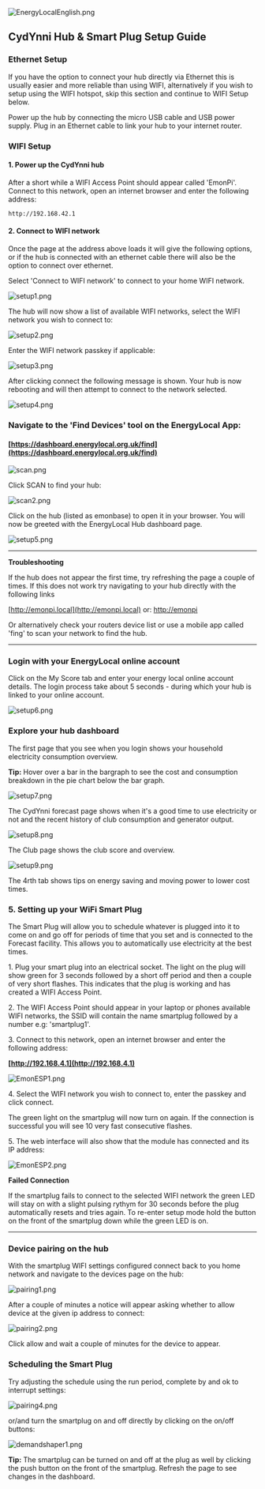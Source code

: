 ![EnergyLocalEnglish.png](images/EnergyLocalEnglish.png)

## CydYnni Hub & Smart Plug Setup Guide

### Ethernet Setup

If you have the option to connect your hub directly via Ethernet this is usually easier and more reliable than using WIFI, alternatively if you wish to setup using the WIFI hotspot, skip this section and continue to WIFI Setup below.

Power up the hub by connecting the micro USB cable and USB power supply. Plug in an Ethernet cable to link your hub to your internet router.

### WIFI Setup

#### 1. Power up the CydYnni hub

After a short while a WIFI Access Point should appear called 'EmonPi'.<br>Connect to this network, open an internet browser and enter the following address:

    http://192.168.42.1

#### 2. Connect to WIFI network

Once the page at the address above loads it will give the following options, or if the hub is connected with an ethernet cable there will also be the option to connect over ethernet.

Select 'Connect to WIFI network' to connect to your home WIFI network.
    
![setup1.png](images/setup1.png)

The hub will now show a list of available WIFI networks, select the WIFI network you wish to connect to:

![setup2.png](images/setup2.png)

Enter the WIFI network passkey if applicable:

![setup3.png](images/setup3.png)

After clicking connect the following message is shown. Your hub is now rebooting and will then attempt to connect to the network selected.

![setup4.png](images/setup4.png)

### Navigate to the 'Find Devices' tool on the EnergyLocal App:

#### [https://dashboard.energylocal.org.uk/find](https://dashboard.energylocal.org.uk/find)

![scan.png](images/scan.png)

Click SCAN to find your hub:

![scan2.png](images/scan2.png)

Click on the hub (listed as emonbase) to open it in your browser. You will now be greeted with the EnergyLocal Hub dashboard page.

![setup5.png](images/setup5.png)

---

**Troubleshooting**

If the hub does not appear the first time, try refreshing the page a couple of times. If this does not work try navigating to your hub directly with the following links

[http://emonpi.local](http://emonpi.local) or: [http://emonpi](http://emonpi)
 
Or alternatively check your routers device list or use a mobile app called 'fing' to scan your network to find the hub.

---

### Login with your EnergyLocal online account

Click on the My Score tab and enter your energy local online account details. The login process take about 5 seconds - during which your hub is linked to your online account. 

![setup6.png](images/setup6.png)

### Explore your hub dashboard

The first page that you see when you login shows your household electricity consumption overview.

**Tip:** Hover over a bar in the bargraph to see the cost and consumption breakdown in the pie chart below the bar graph.

![setup7.png](images/setup7.png)

The CydYnni forecast page shows when it's a good time to use electricity or not and the recent history of club consumption and generator output.

![setup8.png](images/setup8.png)

The Club page shows the club score and overview.

![setup9.png](images/setup9.png)

The 4rth tab shows tips on energy saving and moving power to lower cost times.

### 5. Setting up your WiFi Smart Plug

The Smart Plug will allow you to schedule whatever is plugged into it to come on and go off for periods of time that you set and is connected to the Forecast facility. This allows you to automatically use electricity at the best times.

1\. Plug your smart plug into an electrical socket. The light on the plug will show green for 3 seconds followed by a short off period and then a couple of very short flashes. This indicates that the plug is working and has created a WIFI Access Point.

2\. The WIFI Access Point should appear in your laptop or phones available WIFI networks, the SSID will contain the name smartplug followed by a number e.g: 'smartplug1'.

3\. Connect to this network, open an internet browser and enter the following address:

**[http://192.168.4.1](http://192.168.4.1)**
    
![EmonESP1.png](images/EmonESP1.png)

4\. Select the WIFI network you wish to connect to, enter the passkey and click connect. 

The green light on the smartplug will now turn on again. If the connection is successful you will see 10 very fast consecutive flashes. 

5\. The web interface will also show that the module has connected and its IP address:

![EmonESP2.png](images/EmonESP2.png)

**Failed Connection**

If the smartplug fails to connect to the selected WIFI network the green LED will stay on with a slight pulsing rythym for 30 seconds before the plug automatically resets and tries again. To re-enter setup mode hold the button on the front of the smartplug down while the green LED is on.

---

### Device pairing on the hub

With the smartplug WIFI settings configured connect back to you home network and navigate to the devices page on the hub:

![pairing1.png](images/pairing1.png)

After a couple of minutes a notice will appear asking whether to allow device at the given ip address to connect:

![pairing2.png](images/pairing2.png)

Click allow and wait a couple of minutes for the device to appear.

### Scheduling the Smart Plug

Try adjusting the schedule using the run period, complete by and ok to interrupt settings:

![pairing4.png](images/pairing4.png)

or/and turn the smartplug on and off directly by clicking on the on/off buttons:

![demandshaper1.png](images/demandshaper1.png) 

**Tip:** The smartplug can be turned on and off at the plug as well by clicking the push button on the front of the smartplug. Refresh the page to see changes in the dashboard.

